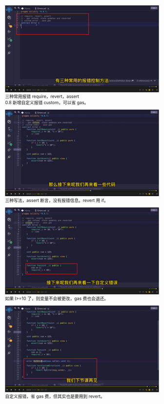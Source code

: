 ![](./img/2022-05-24-15-29-07.png)
三种常用报错 require，revert，assert  
0.8 新增自定义报错 custom，可以省 gas。

![](./img/2022-05-24-15-32-00.png)  
三种写法，assert 断言，没有报错信息。revert 用 if。

![](./img/2022-05-24-15-33-46.png)  
如果 I>=10 了，则变量不会被更改，gas 费也会退还。

![](./img/2022-05-24-15-35-33.png)  
自定义报错，省 gas 费，但其实也是要用到 revert。
